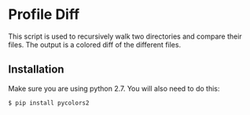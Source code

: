 # Profile Diff

This script is used to recursively walk two directories and compare their files.  The output is a colored diff of the different files.

## Installation

Make sure you are using python 2.7.  You will also need to do this:

    $ pip install pycolors2

